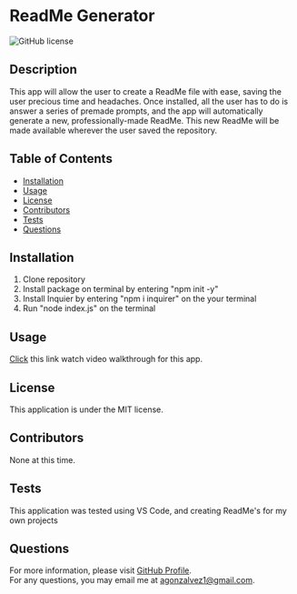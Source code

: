 # ReadMe Generator

![GitHub license](https://img.shields.io/badge/license-MIT-blue.svg)  
## Description
This app will allow the user to create a ReadMe file with ease, saving the user precious time and headaches. Once installed, all the user has to do is answer a series of premade prompts, and the app will automatically generate a new, professionally-made ReadMe. This new ReadMe will be made available wherever the user saved the repository.
## Table of Contents 
- [Installation](#installation)
- [Usage](#usage)
- [License](#license)
- [Contributors](#contributors)
- [Tests](#test)
- [Questions](#questions)
## Installation
1) Clone repository 
2) Install package on terminal by entering "npm init -y" 
3) Install Inquier by entering "npm i inquirer" on the your terminal 
4) Run "node index.js" on the terminal 
## Usage
[Click](https://drive.google.com/file/d/1j_YmL2GmwZ6uWOBymOR739R7LRCF8weu/view) this link watch video walkthrough for this app. 
## License
This application is under the MIT license.  
## Contributors
None at this time.
## Tests
This application was tested using VS Code, and creating ReadMe's for my own projects
## Questions
For more information, please visit [GitHub Profile](https://github.com/agonzalvez/).  
For any questions, you may email me at agonzalvez1@gmail.com.